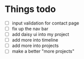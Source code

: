 # Things todo

- [ ] input validation for contact page
- [ ] fix up the nav bar
- [ ] add daisy ui into my project
- [ ] add more into timeline
- [ ] add more into projects
- [ ] make a better "more projects"
